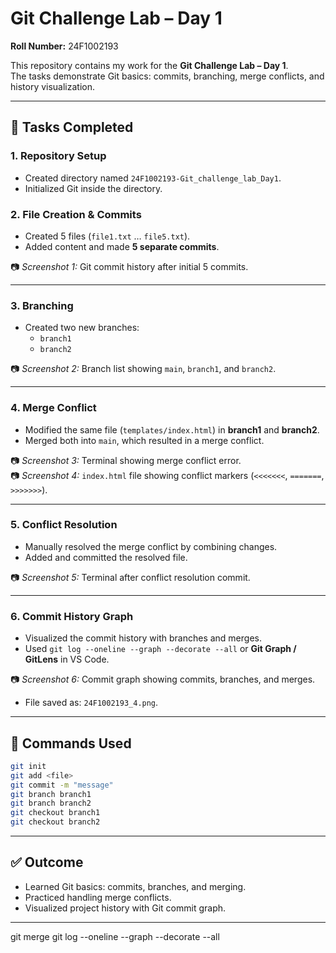 # Git Challenge Lab – Day 1  
**Roll Number:** 24F1002193  

This repository contains my work for the **Git Challenge Lab – Day 1**.  
The tasks demonstrate Git basics: commits, branching, merge conflicts, and history visualization.  

---

## 📌 Tasks Completed  

### 1. Repository Setup
- Created directory named `24F1002193-Git_challenge_lab_Day1`.
- Initialized Git inside the directory.

### 2. File Creation & Commits
- Created 5 files (`file1.txt` … `file5.txt`).
- Added content and made **5 separate commits**.

📷 *Screenshot 1:* Git commit history after initial 5 commits.  

---

### 3. Branching
- Created two new branches:
  - `branch1`
  - `branch2`

📷 *Screenshot 2:* Branch list showing `main`, `branch1`, and `branch2`.  

---

### 4. Merge Conflict
- Modified the same file (`templates/index.html`) in **branch1** and **branch2**.
- Merged both into `main`, which resulted in a merge conflict.  

📷 *Screenshot 3:* Terminal showing merge conflict error.  
📷 *Screenshot 4:* `index.html` file showing conflict markers (`<<<<<<<`, `=======`, `>>>>>>>`).  

---

### 5. Conflict Resolution
- Manually resolved the merge conflict by combining changes.  
- Added and committed the resolved file.  

📷 *Screenshot 5:* Terminal after conflict resolution commit.  

---

### 6. Commit History Graph
- Visualized the commit history with branches and merges.  
- Used `git log --oneline --graph --decorate --all` or **Git Graph / GitLens** in VS Code.  

📷 *Screenshot 6:* Commit graph showing commits, branches, and merges.  
- File saved as: `24F1002193_4.png`.  

---

## 🚀 Commands Used
```bash
git init
git add <file>
git commit -m "message"
git branch branch1
git branch branch2
git checkout branch1
git checkout branch2
```

---

## ✅ Outcome
- Learned Git basics: commits, branches, and merging.
- Practiced handling merge conflicts.
- Visualized project history with Git commit graph.

---

git merge <branch>
git log --oneline --graph --decorate --all

